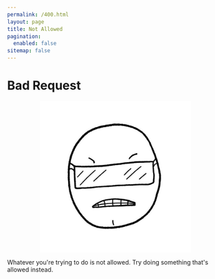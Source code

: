 ```yaml
---
permalink: /400.html
layout: page
title: Not Allowed
pagination: 
  enabled: false
sitemap: false
---
```


# Bad Request

<img style="display: block; margin: 0 auto; width: 70%" src="/assets/img/400.jpg" />

Whatever you're trying to do is not allowed. Try doing something that's allowed instead.